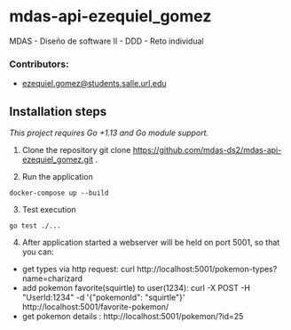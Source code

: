 # mdas-api-ezequiel_gomez
MDAS - Diseño de software II - DDD - Reto individual

### Contributors:

- ezequiel.gomez@students.salle.url.edu

## Installation steps

_This project requires Go +1.13 and Go module support._

1. Clone the repository
   git clone https://github.com/mdas-ds2/mdas-api-ezequiel_gomez.git .

2. Run the application

```
docker-compose up --build
```

3. Test execution

```
go test ./...
```

4. After application started a webserver will be held on port 5001, so that you can:

- get types via http request: curl http://localhost:5001/pokemon-types\?name\=charizard
- add pokemon favorite(squirtle) to user(1234): curl -X POST -H "UserId:1234" -d '{"pokemonId": "squirtle"}' http://localhost:5001/favorite-pokemon/
- get pokemon details : http://localhost:5001/pokemon/?id=25
